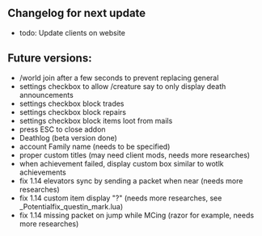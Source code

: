 
## Changelog for next update


- todo: Update clients on website


## Future versions:
- /world join after a few seconds to prevent replacing general
- settings checkbox to allow /creature say to only display death announcements
- settings checkbox block trades
- settings checkbox block repairs
- settings checkbox block items loot from mails
- press ESC to close addon
- Deathlog (beta version done)
- account Family name (needs to be specified)
- proper custom titles (may need client mods, needs more researches)
- when achievement failed, display custom box similar to wotlk achievements
- fix 1.14 elevators sync by sending a packet when near (needs more researches)
- fix 1.14 custom item display "?" (needs more researches, see _Potentialfix_questin_mark.lua)
- fix 1.14 missing packet on jump while MCing (razor for example, needs more researches)